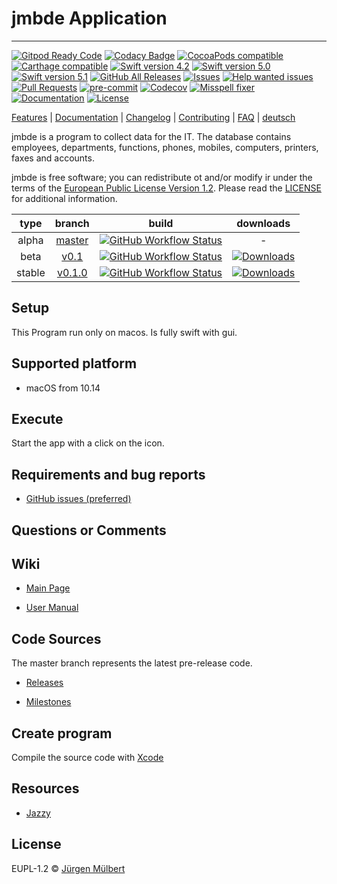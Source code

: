 # jmbde Application

---

[![Gitpod Ready Code][gitpod-shield]][gitpod-url]
[![Codacy Badge][codacy-shield]][codacy-url]
[![CocoaPods compatible][cocoapods-shield]][cocoapods-url]
[![Carthage compatible][carthage-shield]][carthage-url]
[![Swift version 4.2][swift4_2-shield]][swift-url]
[![Swift version 5.0][swift5_0-shield]][swift-url]
[![Swift version 5.1][swift5_1-shield]][swift-url]
[![GitHub All Releases][downloads_all-shield]][downloads_all-url]
[![Issues][issues-shield]][issues-url]
[![Help wanted issues][help-issues-shield]][help-issues-url]
[![Pull Requests][pr-shield]][pr-url] [![pre-commit][pre-commit-shield]][pre-commit-url]
[![Codecov][codecov-shield]][codecov-url]
[![Misspell fixer][misspell_fixer-shield]][misspell_fixer-url]
[![Documentation][documentation-shield]][documentation-url]
[![License][license-shield]][license-url]

[Features](https://github.com/jmuelbert/jmbde-macos) | [Documentation](https://jmuelbert.github.io/jmbde-macos/) | [Changelog](CHANGELOG.md) | [Contributing](CONTRIBUTING.md) | [FAQ](https://github.com/jmuelbert/jmbde-macos/wiki/FAQ) | [deutsch](README_de-DE.md)

jmbde is a program to collect data for the IT. The database contains employees, departments, functions, phones, mobiles, computers, printers, faxes and accounts.

jmbde is free software; you can redistribute ot and/or modify ir under the terms
of the [European Public License Version 1.2](https://joinup.ec.europa.eu/page/eupl-text-11-12).
Please read the [LICENSE](https://github.com/jmuelbert/jmbde-macos/blob/master/LICENSE) for additional information.

|  type  |                             branch                             |                                                                                                           build                                                                                                            |                                                                        downloads                                                                         |
| :----: | :------------------------------------------------------------: | :------------------------------------------------------------------------------------------------------------------------------------------------------------------------------------------------------------------------: | :------------------------------------------------------------------------------------------------------------------------------------------------------: |
| alpha  | [master](https://github.com/jmuelbert/jmbde-macos/tree/master) | [![GitHub Workflow Status](https://github.com/jmuelbert/jmbde-macos/workflows/CI:%20Build%20Test/badge.svg?branch=master&event=push)](https://github.com/jmuelbert/jmbde-macos/actions?query=event%3Apush+branch%3Amaster) |                                                                            -                                                                             |
|  beta  |   [v0.1](https://github.com/jmuelbert/jmbde-macos/tree/v0.1)   |  [![GitHub Workflow Status](https://github.com/jmuelbert/jmbde-macos/workflows/CI:%20Build%20Test/badge.svg?branch=v0.5.2&event=push)](https://github.com/jmuelbert/jmbde-macos/actions?query=event%3Apush+branch%3Av0.1)  |   [![Downloads](https://img.shields.io/github/downloads/jmuelbert/jmbde-macos/v0.1/total)](https://github.com/jmuelbert/jmbde-macos/releases/tag/v0.1)   |
| stable | [v0.1.0](https://github.com/jmuelbert/jmbde-macos/tree/v0.1.0) | [![GitHub Workflow Status](https://github.com/jmuelbert/jmbde-macos/workflows/CI:%20Build%20Test/badge.svg?branch=v0.5.0&event=push)](https://github.com/jmuelbert/jmbde-macos/actions?query=event%3Apush+branch%3v0.1.0)  | [![Downloads](https://img.shields.io/github/downloads/jmuelbert/jmbde-macos/v0.1.0/total)](https://github.com/jmuelbert/jmbde-macos/releases/tag/v0.1.0) |

## Setup

This Program run only on macos. Is fully swift with gui.

## Supported platform

-   macOS from 10.14

## Execute

Start the app with a click on the icon.

## Requirements and bug reports

-   [GitHub issues (preferred)](https://github.com/jmuelbert/jmbde-macos/issues)

## Questions or Comments

## Wiki

-   [Main Page](https://github.com/jmuelbert/jmbde-macos/wiki)

-   [User Manual](http://jmuelbert.github.io/jmbde-macos/)

## Code Sources

The master branch represents the latest pre-release code.

-   [Releases](https://github.com/jmuelbert/jmbde-macos/releases)

-   [Milestones](https://github.com/jmuelbert/jmbde-macos/milestones)

## Create program

Compile the source code with [Xcode](https://itunes.apple.com/de/app/xcode/id497799835?mt=12)

## Resources

-   [Jazzy](https://github.com/realm/jazzy)

## License

EUPL-1.2 © [Jürgen Mülbert](https:/github.com/jmuelbert/jmbde-macos)

<!-- MARKDOWN LINKS & IMAGES -->
<!-- https://www.markdownguide.org/basic-syntax/#reference-style-links -->

[contributors-shield]: https://img.shields.io/github/contributors/jmuelbert/jmbde-macos
[contributors-url]: https://github.com/jmuelbert/jmbde-macos/graphs/contributors
[forks-shield]: https://img.shields.io/github/forks/jmuelbert/jmbde-macos
[forks-url]: https://github.com/jmuelbert/jmbde-macos/network/members
[issues-shield]: https://img.shields.io/github/issues-raw/jmuelbert/jmbde-macos
[issues-url]: https://github.com//jmuelbert/jmbde-macos/issues
[license-shield]: https://img.shields.io/badge/license-EUPL-blue.svg
[license-url]: https://github.com/jmuelbert/jmbde-macos/blob/master/LICENSE
[product-screenshot]: images/doc/images/Logo_template.png
[build-shield]: https://img.shields.io/github/workflow/status/jmuelbert/jmbde-macos/Build/release
[build-url]: https://github.com/jmuelbert/jmbde-macos/workflows/Build
[gitpod-shield]: https://img.shields.io/badge/Gitpod-Ready--to--Code-blue?logo=gitpod
[gitpod-url]: https://gitpod.io/#https://github.com/jmuelbert/jmbde-macos
[codacy-shield]: https://api.codacy.com/project/badge/Grade/933a7b8c63ca443fbed403fab2abd2d0
[codacy-url]: https://app.codacy.com/gh/jmuelbert/jmbde-macos?utm_source=github.com&utm_medium=referral&utm_content=jmuelbert/jmbde-macos&utm_campaign=Badge_Grade
[downloads_all-shield]: https://img.shields.io/github/downloads/jmuelbert/jmbde-macos/total?label=downloads%40all
[downloads_all-url]: https://github.com/jmuelbert/jmbde-macos/releases
[pre-commit-shield]: https://img.shields.io/badge/pre--commit-enabled-brightgreen?logo=pre-commit&logoColor=white
[pre-commit-url]: https://github.com/pre-commit/pre-commit
[misspell_fixer-shield]: https://github.com/jmuelbert/jmbde-macos/workflows/Misspell%20fixer/badge.svg
[misspell_fixer-url]: https://github.com/marketplace/actions/misspell-fixer-action
[help-issues-shield]: https://img.shields.io/github/issues/jmuelbert/jmbde-macos/help%20wanted
[help-issues-url]: https://github.com/jmuelbert/jmbde-macos/issues?q=is%3Aissue+is%3Aopen+label%3A%22help+wanted%22
[documentation-shield]: https://img.shields.io/badge/Documentation-latest-blue.svg
[documentation-url]: https://jmuelbert.github.io/jmbde-macos
[cdash-shield]: https://img.shields.io/badge/CDash-Access-blue.svg
[cdash-url]: http://my.cdash.org/index.php?project=jmbde-macos
[pr-shield]: https://img.shields.io/github/issues-pr-raw/jmuelbert/jmbde-macos.svg
[pr-url]: https://github.com/jmuelbert/jmbde-macos/pulls
[codecov-shield]: https://codecov.io/gh/jmuelbert/jmbde-macos/branch/master/graph/badge.svg
[codecov-url]: https://codecov.io/gh/jmuelbert/jmbde-macos
[cocoapods-shield]: https://img.shields.io/badge/CocoaPods-compatible-4BC51D.svg?style=flat
[cocoapods-url]: https://cocoapods.org
[carthage-shield]: https://img.shields.io/badge/Carthage-compatible-4BC51D.svg?style=flat
[carthage-url]: https://github.com/Carthage/Carthage
[swift4_2-shield]: https://img.shields.io/badge/swift-4.2-orange.svg
[swift5_0-shield]: https://img.shields.io/badge/swift-5.0-orange.svg
[swift5_1-shield]: https://img.shields.io/badge/swift-5.1-orange.svg
[swift-url]: https://swift.org
